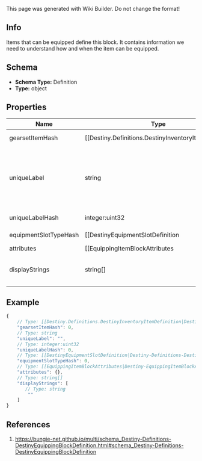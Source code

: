 <span class="wiki-builder">This page was generated with Wiki Builder. Do not change the format!</span>

## Info
Items that can be equipped define this block. It contains information we need to understand how and when the item can be equipped.

## Schema
* **Schema Type:** Definition
* **Type:** object

## Properties
Name | Type | Description
---- | ---- | -----------
gearsetItemHash | [[Destiny.Definitions.DestinyInventoryItemDefinition|Destiny-Definitions-DestinyInventoryItemDefinition]]:integer:uint32:nullable | If the item is part of a gearset, this is a reference to that gearset item.
uniqueLabel | string | If defined, this is the label used to check if the item has other items of matching types already equipped. For instance, when you aren't allowed to equip more than one Exotic Weapon, that's because all exotic weapons have identical uniqueLabels and the game checks the to-be-equipped item's uniqueLabel vs. all other already equipped items (other than the item in the slot that's about to be occupied).
uniqueLabelHash | integer:uint32 | The hash of that unique label. Does not point to a specific definition.
equipmentSlotTypeHash | [[DestinyEquipmentSlotDefinition|Destiny-Definitions-DestinyEquipmentSlotDefinition]]:Definition:integer:uint32 | An equipped item *must* be equipped in an Equipment Slot. This is the hash identifier of the DestinyEquipmentSlotDefinition into which it must be equipped.
attributes | [[EquippingItemBlockAttributes|Destiny-EquippingItemBlockAttributes]]:Enum | These are custom attributes on the equippability of the item. For now, this can only be &quot;equip on acquire&quot;, which would mean that the item will be automatically equipped as soon as you pick it up.
displayStrings | string[] | These are strings that represent the possible Game/Account/Character state failure conditions that can occur when trying to equip the item. They match up one-to-one with requiredUnlockExpressions.

## Example
```javascript
{
    // Type: [[Destiny.Definitions.DestinyInventoryItemDefinition|Destiny-Definitions-DestinyInventoryItemDefinition]]:integer:uint32:nullable
    "gearsetItemHash": 0,
    // Type: string
    "uniqueLabel": "",
    // Type: integer:uint32
    "uniqueLabelHash": 0,
    // Type: [[DestinyEquipmentSlotDefinition|Destiny-Definitions-DestinyEquipmentSlotDefinition]]:Definition:integer:uint32
    "equipmentSlotTypeHash": 0,
    // Type: [[EquippingItemBlockAttributes|Destiny-EquippingItemBlockAttributes]]:Enum
    "attributes": {},
    // Type: string[]
    "displayStrings": [
       // Type: string
        ""
    ]
}

```

## References
1. https://bungie-net.github.io/multi/schema_Destiny-Definitions-DestinyEquippingBlockDefinition.html#schema_Destiny-Definitions-DestinyEquippingBlockDefinition
